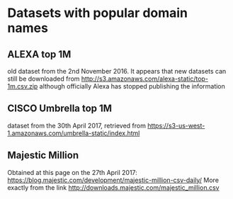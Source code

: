 # Datasets with popular domain names

## ALEXA top 1M
old dataset from the 2nd November 2016.
It appears that new datasets can still be downloaded from
http://s3.amazonaws.com/alexa-static/top-1m.csv.zip
although officially Alexa has stopped publishing the information

## CISCO Umbrella top 1M
dataset from the 30th April 2017, retrieved from
https://s3-us-west-1.amazonaws.com/umbrella-static/index.html

## Majestic Million
Obtained at this page on the 27th April 2017:
https://blog.majestic.com/development/majestic-million-csv-daily/
More exactly from the link
http://downloads.majestic.com/majestic_million.csv
